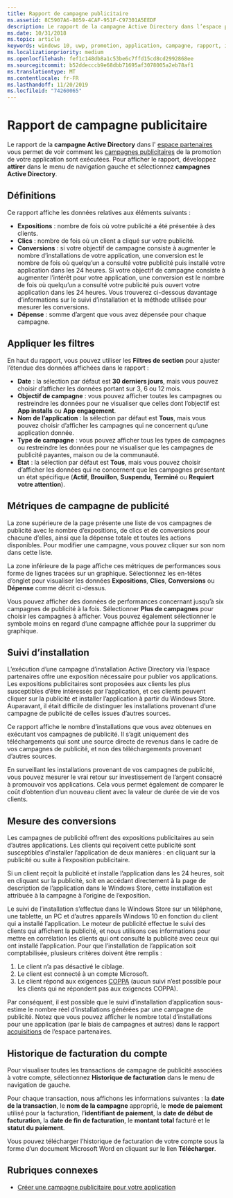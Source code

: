 ```yaml
---
title: Rapport de campagne publicitaire
ms.assetid: 8C5907A6-8059-4CAF-951F-C97301A5EEDF
description: Le rapport de la campagne Active Directory dans l’espace partenaires vous permet de voir comment les campagnes publicitaires de la promotion de votre application sont exécutées.
ms.date: 10/31/2018
ms.topic: article
keywords: windows 10, uwp, promotion, application, campagne, rapport, installations
ms.localizationpriority: medium
ms.openlocfilehash: fef1c148db8a1c53be6c7ffd15cd8cd2992868ee
ms.sourcegitcommit: b52ddecccb9e68dbb71695af3078005a2eb78af1
ms.translationtype: MT
ms.contentlocale: fr-FR
ms.lasthandoff: 11/20/2019
ms.locfileid: "74260065"
---
```

# <a name="ad-campaign-report"></a>Rapport de campagne publicitaire

Le rapport de la **campagne Active Directory** dans l' [espace partenaires](https://partner.microsoft.com/dashboard) vous permet de voir comment les [campagnes publicitaires](create-an-ad-campaign-for-your-app.md) de la promotion de votre application sont exécutées. Pour afficher le rapport, développez **attirer** dans le menu de navigation gauche et sélectionnez **campagnes Active Directory**.

## <a name="definitions"></a>Définitions

Ce rapport affiche les données relatives aux éléments suivants :

-   **Expositions** : nombre de fois où votre publicité a été présentée à des clients.
-   **Clics** : nombre de fois où un client a cliqué sur votre publicité.
-   **Conversions** : si votre objectif de campagne consiste à augmenter le nombre d’installations de votre application, une conversion est le nombre de fois où quelqu’un a consulté votre publicité puis installé votre application dans les 24 heures. Si votre objectif de campagne consiste à augmenter l’intérêt pour votre application, une conversion est le nombre de fois où quelqu’un a consulté votre publicité puis ouvert votre application dans les 24 heures. Vous trouverez ci-dessous davantage d’informations sur le suivi d’installation et la méthode utilisée pour mesurer les conversions.
-   **Dépense** : somme d’argent que vous avez dépensée pour chaque campagne.

## <a name="apply-filters"></a>Appliquer les filtres

En haut du rapport, vous pouvez utiliser les **Filtres de section** pour ajuster l’étendue des données affichées dans le rapport :

-   **Date** : la sélection par défaut est **30 derniers jours**, mais vous pouvez choisir d’afficher les données portant sur 3, 6 ou 12 mois.
-   **Objectif de campagne** : vous pouvez afficher toutes les campagnes ou restreindre les données pour ne visualiser que celles dont l’objectif est **App installs** ou **App engagement**.
-   **Nom de l’application** : la sélection par défaut est **Tous**, mais vous pouvez choisir d’afficher les campagnes qui ne concernent qu’une application donnée.
-   **Type de campagne** : vous pouvez afficher tous les types de campagnes ou restreindre les données pour ne visualiser que les campagnes de publicité payantes, maison ou de la communauté.
-   **État** : la sélection par défaut est **Tous**, mais vous pouvez choisir d’afficher les données qui ne concernent que les campagnes présentant un état spécifique (**Actif**, **Brouillon**, **Suspendu**, **Terminé** ou **Requiert votre attention**).


## <a name="ad-campaign-metrics"></a>Métriques de campagne de publicité

La zone supérieure de la page présente une liste de vos campagnes de publicité avec le nombre d’expositions, de clics et de conversions pour chacune d’elles, ainsi que la dépense totale et toutes les actions disponibles. Pour modifier une campagne, vous pouvez cliquer sur son nom dans cette liste.

La zone inférieure de la page affiche ces métriques de performances sous forme de lignes tracées sur un graphique. Sélectionnez les en-têtes d’onglet pour visualiser les données **Expositions**, **Clics**, **Conversions** ou **Dépense** comme décrit ci-dessus.

Vous pouvez afficher des données de performances concernant jusqu’à six campagnes de publicité à la fois. Sélectionner **Plus de campagnes** pour choisir les campagnes à afficher. Vous pouvez également sélectionner le symbole moins en regard d’une campagne affichée pour la supprimer du graphique.


## <a name="install-tracking"></a>Suivi d’installation

L’exécution d’une campagne d’installation Active Directory via l’espace partenaires offre une exposition nécessaire pour publier vos applications. Les expositions publicitaires sont proposées aux clients les plus susceptibles d’être intéressés par l’application, et ces clients peuvent cliquer sur la publicité et installer l’application à partir du Windows Store. Auparavant, il était difficile de distinguer les installations provenant d’une campagne de publicité de celles issues d’autres sources.

Ce rapport affiche le nombre d’installations que vous avez obtenues en exécutant vos campagnes de publicité. Il s’agit uniquement des téléchargements qui sont une source directe de revenus dans le cadre de vos campagnes de publicité, et non des téléchargements provenant d’autres sources.

En surveillant les installations provenant de vos campagnes de publicité, vous pouvez mesurer le vrai retour sur investissement de l’argent consacré à promouvoir vos applications. Cela vous permet également de comparer le coût d’obtention d’un nouveau client avec la valeur de durée de vie de vos clients.


## <a name="measuring-conversions"></a>Mesure des conversions

Les campagnes de publicité offrent des expositions publicitaires au sein d’autres applications. Les clients qui reçoivent cette publicité sont susceptibles d’installer l’application de deux manières : en cliquant sur la publicité ou suite à l’exposition publicitaire.

Si un client reçoit la publicité et installe l’application dans les 24 heures, soit en cliquant sur la publicité, soit en accédant directement à la page de description de l’application dans le Windows Store, cette installation est attribuée à la campagne à l’origine de l’exposition.

Le suivi de l’installation s’effectue dans le Windows Store sur un téléphone, une tablette, un PC et d’autres appareils Windows 10 en fonction du client qui a installé l’application. Le moteur de publicité effectue le suivi des clients qui affichent la publicité, et nous utilisons ces informations pour mettre en corrélation les clients qui ont consulté la publicité avec ceux qui ont installé l’application. Pour que l’installation de l’application soit comptabilisée, plusieurs critères doivent être remplis :

1.  Le client n’a pas désactivé le ciblage.
2.  Le client est connecté à un compte Microsoft.
3.  Le client répond aux exigences [COPPA](https://www.ftc.gov/enforcement/rules/rulemaking-regulatory-reform-proceedings/childrens-online-privacy-protection-rule) (aucun suivi n’est possible pour les clients qui ne répondent pas aux exigences COPPA).

Par conséquent, il est possible que le suivi d’installation d’application sous-estime le nombre réel d’installations générées par une campagne de publicité. Notez que vous pouvez afficher le nombre total d’installations pour une application (par le biais de campagnes et autres) dans le rapport [acquisitions](acquisitions-report.md) de l’espace partenaires.


## <a name="account-billing-history"></a>Historique de facturation du compte

Pour visualiser toutes les transactions de campagne de publicité associées à votre compte, sélectionnez **Historique de facturation** dans le menu de navigation de gauche.

Pour chaque transaction, nous affichons les informations suivantes : la **date de la transaction**, le **nom de la campagne** approprié, le **mode de paiement** utilisé pour la facturation, l’**identifiant de paiement**, la **date de début de facturation**, la **date de fin de facturation**, le **montant total** facturé et le **statut du paiement**.

Vous pouvez télécharger l’historique de facturation de votre compte sous la forme d’un document Microsoft Word en cliquant sur le lien **Télécharger**.

## <a name="related-topics"></a>Rubriques connexes

* [Créer une campagne publicitaire pour votre application](create-an-ad-campaign-for-your-app.md)

 

 
